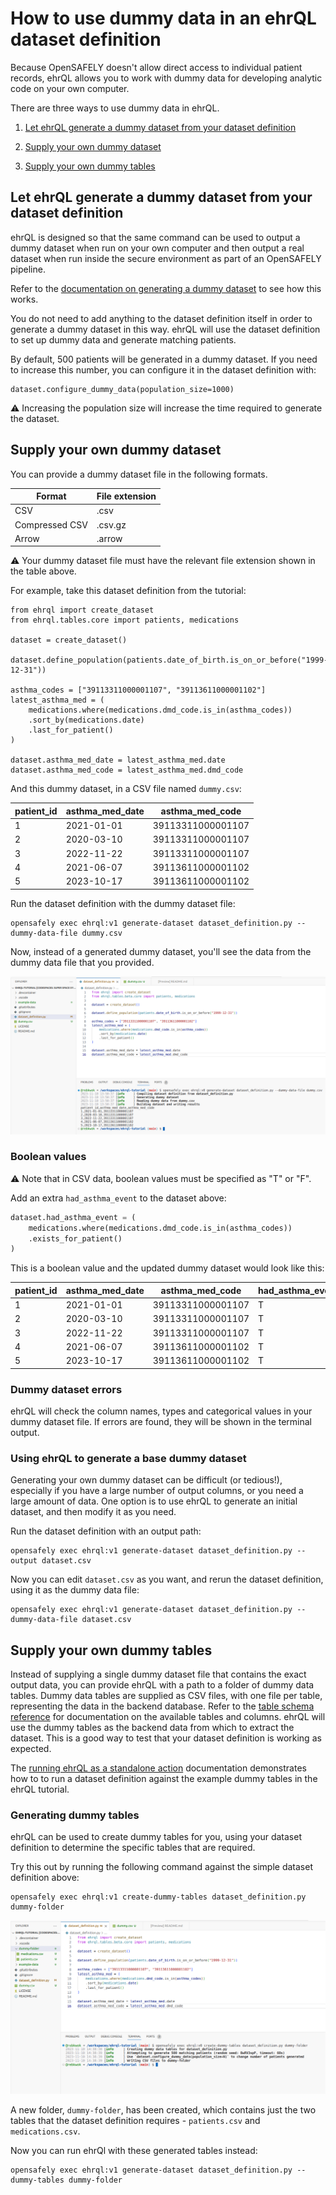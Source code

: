 # How to use dummy data in an ehrQL dataset definition

Because OpenSAFELY doesn't allow direct access to individual patient records, ehrQL allows you
to work with dummy data for developing analytic code on your own computer.

There are three ways to use dummy data in ehrQL.

1. [Let ehrQL generate a dummy dataset from your dataset definition](#let-ehrql-generate-a-dummy-dataset-from-your-dataset-definition)

1. [Supply your own dummy dataset](#supply-your-own-dummy-dataset)

1. [Supply your own dummy tables](#supply-your-own-dummy-tables)


## Let ehrQL generate a dummy dataset from your dataset definition

ehrQL is designed so that the same command can be used to output a dummy dataset when run on your own computer and then output a real dataset when run inside the secure environment as part of an OpenSAFELY pipeline.

Refer to the [documentation on generating a dummy dataset](../tutorial/generating-a-dummy-dataset/index.md) to see how this works.

You do not need to add anything to the dataset definition itself in order to generate a dummy
dataset in this way. ehrQL will use the dataset definition to set up dummy data and generate
matching patients.

By default, 500 patients will be generated in a dummy dataset. If you need to increase this
number, you can configure it in the dataset definition with:

```
dataset.configure_dummy_data(population_size=1000)
```

:warning: Increasing the population size will increase the time required to generate the
dataset.


## Supply your own dummy dataset

You can provide a dummy dataset file in the following formats.

|Format        |File extension|
|--------------|--------------|
|CSV           |.csv          |
|Compressed CSV|.csv.gz       |
|Arrow         |.arrow        |

:warning: Your dummy dataset file must have the relevant file extension shown in the table
above.

For example, take this dataset definition from the tutorial:

```ehrql
from ehrql import create_dataset
from ehrql.tables.core import patients, medications

dataset = create_dataset()

dataset.define_population(patients.date_of_birth.is_on_or_before("1999-12-31"))

asthma_codes = ["39113311000001107", "39113611000001102"]
latest_asthma_med = (
    medications.where(medications.dmd_code.is_in(asthma_codes))
    .sort_by(medications.date)
    .last_for_patient()
)

dataset.asthma_med_date = latest_asthma_med.date
dataset.asthma_med_code = latest_asthma_med.dmd_code
```

And this dummy dataset, in a CSV file named `dummy.csv`:

|patient_id|asthma_med_date|asthma_med_code  |
|----------|---------------|-----------------|
|1         |2021-01-01     |39113311000001107|
|2         |2020-03-10     |39113311000001107|
|3         |2022-11-22     |39113311000001107|
|4         |2021-06-07     |39113611000001102|
|5         |2023-10-17     |39113611000001102|

Run the dataset definition with the dummy dataset file:

```
opensafely exec ehrql:v1 generate-dataset dataset_definition.py --dummy-data-file dummy.csv
```

Now, instead of a generated dummy dataset, you'll see the data from the dummy data file that
you provided.

![A screenshot of VS Code, showing the terminal after the `opensafely exec` command was run](opensafely_exec_dummy_data_file.png)


### Boolean values
:warning:  Note that in CSV data, boolean values must be specified as "T" or "F".

Add an extra `had_asthma_event` to the dataset above:

```python
dataset.had_asthma_event = (
    medications.where(medications.dmd_code.is_in(asthma_codes))
    .exists_for_patient()
)
```

This is a boolean value and the updated dummy dataset would look like this:

|patient_id|asthma_med_date|asthma_med_code  |had_asthma_event|
|----------|---------------|-----------------|----------------|
|1         |2021-01-01     |39113311000001107|T               |
|2         |2020-03-10     |39113311000001107|T               |
|3         |2022-11-22     |39113311000001107|T               |
|4         |2021-06-07     |39113611000001102|T               |
|5         |2023-10-17     |39113611000001102|T               |


### Dummy dataset errors

ehrQL will check the column names, types and categorical values in your dummy dataset file. If
errors are found, they will be shown in the terminal output.


### Using ehrQL to generate a base dummy dataset

Generating your own dummy dataset can be difficult (or tedious!), especially if you have a
large number of output columns, or you need a large amount of data. One option is to use ehrQL
to generate an initial dataset, and then modify it as you need.

Run the dataset definition with an output path:

```
opensafely exec ehrql:v1 generate-dataset dataset_definition.py --output dataset.csv
```

Now you can edit `dataset.csv` as you want, and rerun the dataset definition, using it as the
dummy data file:

```
opensafely exec ehrql:v1 generate-dataset dataset_definition.py --dummy-data-file dataset.csv
```

## Supply your own dummy tables

Instead of supplying a single dummy dataset file that contains the exact output data, you can
provide ehrQL with a path to a folder of dummy data tables. Dummy data tables are supplied as
CSV files, with one file per table, representing the data in the backend database. Refer to
the [table schema reference](../reference/schemas.md) for documentation on the available tables
and columns. ehrQL will use the dummy tables as the backend data from which to extract the dataset. This is a good way to test that your dataset
definition is working as expected.

The [running ehrQL as a standalone action](../explanation/running-ehrql.md#2-running-ehrql-as-a-standalone-action-via-opensafely-exec) documentation
demonstrates how to to run a dataset definition against the example dummy tables in the
ehrQL tutorial.

### Generating dummy tables

ehrQL can be used to create dummy tables for you, using your dataset definition to determine the
specific tables that are required.

Try this out by running the following command against the simple dataset definition above:

```
opensafely exec ehrql:v1 create-dummy-tables dataset_definition.py dummy-folder
```

![A screenshot of VS Code, showing the terminal after the `create-dummy-tables` command was run](opensafely_exec_create_dummy_tables.png)

A new folder, `dummy-folder`, has been created, which contains just the two tables that the
dataset definition requires - `patients.csv` and `medications.csv`.

Now you can run ehrQl with these generated tables instead:

```
opensafely exec ehrql:v1 generate-dataset dataset_definition.py --dummy-tables dummy-folder
```
